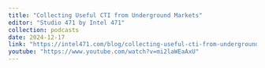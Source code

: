 ```yaml
---
title: "Collecting Useful CTI from Underground Markets"
editor: "Studio 471 by Intel 471"
collection: podcasts
date: 2024-12-17
link: "https://intel471.com/blog/collecting-useful-cti-from-underground-markets"
youtube: "https://www.youtube.com/watch?v=mi2laWEaAxU"
---
```




